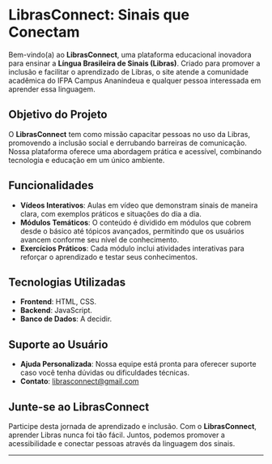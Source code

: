 # **LibrasConnect: Sinais que Conectam**

Bem-vindo(a) ao **LibrasConnect**, uma plataforma educacional inovadora para ensinar a **Língua Brasileira de Sinais (Libras)**. Criado para promover a inclusão e facilitar o aprendizado de Libras, o site atende a comunidade acadêmica do IFPA Campus Ananindeua e qualquer pessoa interessada em aprender essa linguagem.

## **Objetivo do Projeto**

O **LibrasConnect** tem como missão capacitar pessoas no uso da Libras, promovendo a inclusão social e derrubando barreiras de comunicação. Nossa plataforma oferece uma abordagem prática e acessível, combinando tecnologia e educação em um único ambiente.

## **Funcionalidades**

- **Vídeos Interativos**: Aulas em vídeo que demonstram sinais de maneira clara, com exemplos práticos e situações do dia a dia.
- **Módulos Temáticos**: O conteúdo é dividido em módulos que cobrem desde o básico até tópicos avançados, permitindo que os usuários avancem conforme seu nível de conhecimento.
- **Exercícios Práticos**: Cada módulo inclui atividades interativas para reforçar o aprendizado e testar seus conhecimentos.

## **Tecnologias Utilizadas**

- **Frontend**: HTML, CSS.
- **Backend**: JavaScript.
- **Banco de Dados**: A decidir.

## **Suporte ao Usuário**

- **Ajuda Personalizada**: Nossa equipe está pronta para oferecer suporte caso você tenha dúvidas ou dificuldades técnicas.
- **Contato**: [librasconnect@gmail.com](mailto:librasconnect@gmail.com)

## **Junte-se ao LibrasConnect**

Participe desta jornada de aprendizado e inclusão. Com o **LibrasConnect**, aprender Libras nunca foi tão fácil. Juntos, podemos promover a acessibilidade e conectar pessoas através da linguagem dos sinais.

---
